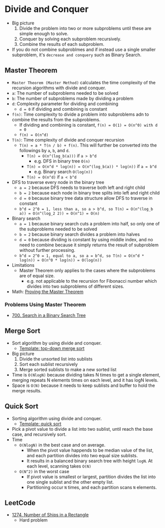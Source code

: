 # Divide and Conquer

- Big picture
  1. Divide the problem into two or more subproblems until these are simple enough to solve.
  2. Conquer by solving each subproblem recursively.
  3. Combine the results of each subproblem.
- If you do not combine subproblmes and if instead use a single smaller subproblem, it's `decrease and conquery` such as
  Binary Search.

## Master Theorem

- `Master Theorem (Master Method)` calculates the time complexity of the recursion algorithms with divide and conquer.
- `a`: The number of subproblems needed to be solved
- `b`: The number of subproblems made by dividing a problem
- `d`: Complexity parameter for dividing and combining
  - `d = 0` if dividing and combining is constant
- `f(n)`: Time complexity to divide a problem into subproblems adn to combine the results from the subproblems.
  - If dividing and combining is constant, `f(n) = O(1) = O(n^0) with d = 0`
  - `f(n) = O(n^d)`
- `T(n)`: Time complexity of divide and conquer recursion
  - `T(n) = a * T(n / b) + f(n)`. This will further be converted into the followings by `a`, `b`, and `d`.
    - `T(n) = O(n^(log_b(a)))` if `a > b^d`
      - e.g. DFS in binary tree `O(n)`
    - `T(n) = O(n^d * log(n)) = O(n^(log_b(a)) * log(n))` if `a = b^d`
      - e.g. Binary search `O(log(n))`
    - `T(n) = O(n^d)` if `a < b^d`
- DFS to traverse every node in the binary tree
  - `a = 2` because DFS needs to traverse both left and right child
  - `b = 2` because each node in binary tree splits into left and right child
  - `d = 0` because binary tree data structure allow DFS to traverse in constant
  - `b^d = 2^0 = 1, less than a, so a > b^d, so T(n) = O(n^(log_b a)) = O(n^(log_2 2)) = O(n^1) = O(n)`
- Binary search
  - `a = 1` because binary search cuts a problem into half, so only one of the subproblems needed to be solved
  - `b = 2` because binary search divides a problem into halves
  - `d = 0` because dividing is constant by using middle index, and no need to combine because it simply returns the
    result of subproblem without further processing.
  - `b^d = 2^0 = 1, equal to a, so a = b^d, so T(n) = O(n^d * log(n)) = O(n^0 * log(n)) = O(log(n))`
- Limitations
  - Master Theorem only applies to the cases where the subproblems are of equal size.
    - e.g. not applicable to the recursion for Fibonacci number which divides into two subproblems of different sizes.
- Math: [Proving the Master Theorem](https://www.youtube.com/watch?v=I7JCtSwVeXs)

### Problems Using Master Theorem

- [700. Search in a Binary Search Tree](https://leetcode.com/problems/search-in-a-binary-search-tree/)

## Merge Sort

- Sort algorithm by using divide and conquer.
  - [Template: top-down merge sort](https://github.com/yukikitayama/leetcode-python/blob/main/algorithm/recursion/top_down_merge_sort.py)
- Big picture
  1. Divide the unsorted list into sublists
  2. Sort each sublist recursively
  3. Merge sorted sublists to make a new sorted list
- Time is `O(NlogN)` because dividing takes N times to get a single element, merging repeats N elements times on each 
  level, and it has logN levels.
- Space is `O(N)` because it needs to keep sublists and buffer to hold the merge results.

## Quick Sort

- Sorting algorithm using divide and conquer.
  - [Template: quick sort]()
- Pick a pivot value to divide a list into two sublist, until reach the base case, and recursively sort.
- Time
  - `O(NlogN)` in the best case and on average.
    - When the pivot value happends to be median value of the list, and each partition divides into two equal size 
      sublists.
    - It results in a balanced binary search tree with height `logN`. At each level, scanning takes `O(N)`
  - `O(N^2)` in the worst case
    - If pivot value is smallest or largest, partition divides the list into one single sublist and the other empty 
      list.
    - Partitioning occur `N` times, and each partition scans `N` elements.

## LeetCode

- [1274. Number of Ships in a Rectangle](https://leetcode.com/problems/number-of-ships-in-a-rectangle/)
  - Hard problem